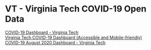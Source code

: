 # VT - Virginia Tech COVID-19 Open Data

[COVID-19 Dashboard - Virginia Tech](https://ready.vt.edu/dashboard.html)  
[Virginia Tech COVID-19 Dashboard (Accessible and Mobile-friendly)](https://d2em4xxpn0os3x.cloudfront.net/framed)  
[COVID-19 August 2020 Dashboard - Virginia Tech](https://ready.vt.edu/aug2020-dashboard.html)  